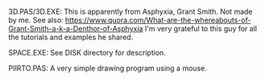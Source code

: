 3D.PAS/3D.EXE: This is apparently from Asphyxia, Grant Smith. Not made by me.
See also: https://www.quora.com/What-are-the-whereabouts-of-Grant-Smith-a-k-a-Denthor-of-Asphyxia
I'm very grateful to this guy for all the tutorials and examples he shared.

SPACE.EXE: See DISK directory for description.

PIIRTO.PAS: A very simple drawing program using a mouse.

